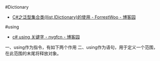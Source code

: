
#Dictionary

- [C#之泛型集合类(Ilist,IDictionary)的使用 - ForrestWoo - 博客园 ](http://www.cnblogs.com/salam/archive/2010/05/30/1747518.html)


#using

- [c# using 关键字 - nygfcn - 博客园 ](http://www.cnblogs.com/nygfcn1234/archive/2013/10/17/3373718.html)

一、using作为指令，有如下两个作用
二、using作为语句，用于定义一个范围，在此范围的末尾将释放对象。
